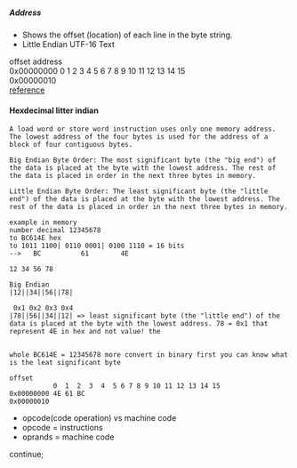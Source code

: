 
##### Address
- Shows the offset (location) of each line in the byte string.
- Little Endian UTF-16 Text

offset address<br>
0x00000000 0 1 2 3 4 5 6 7 8 9 10 11 12 13 14 15<br>
0x00000010<br>
[reference](https://github.com/devnaelson/assembly/blob/master/compiled-resolutions/hex-editor/hexeditor.md)

#### Hexdecimal litter indian
```
A load word or store word instruction uses only one memory address. The lowest address of the four bytes is used for the address of a block of four contiguous bytes.

Big Endian Byte Order: The most significant byte (the "big end") of the data is placed at the byte with the lowest address. The rest of the data is placed in order in the next three bytes in memory.

Little Endian Byte Order: The least significant byte (the "little end") of the data is placed at the byte with the lowest address. The rest of the data is placed in order in the next three bytes in memory.

example in memory 
number decimal 12345678
to BC614E hex
to 1011 1100| 0110 0001| 0100 1110 = 16 bits
-->   BC          61        4E  

12 34 56 78

Big Endian
|12||34||56||78|

 0x1 0x2 0x3 0x4
|78||56||34||12| => least significant byte (the "little end") of the data is placed at the byte with the lowest address. 78 = 0x1 that represent 4E in hex and not value! the 


whole BC614E = 12345678 more convert in binary first you can know what is the leat significant byte

offset
           0  1  2  3  4  5 6 7 8 9 10 11 12 13 14 15
0x00000000 4E 61 BC
0x00000010

```
- opcode(code operation) vs machine code
- opcode = instructions 
- oprands = machine code

continue;